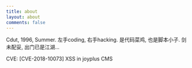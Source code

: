 ```yaml
---
title: about
layout: about
comments: false
---
```

Cdut, 1996, Summer.
左手coding, 右手hacking. 是代码菜鸡, 也是脚本小子.
剑未配妥, 出门已是江湖...




CVE:
[CVE-2018-10073] XSS in joyplus CMS